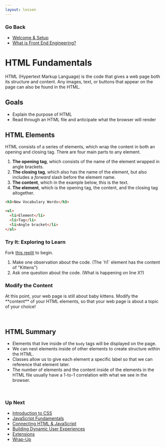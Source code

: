 ```yaml
---
layout: lesson
---
```


### Go Back

- [Welcome & Setup](../)
- [What is Front End Engineering?](../what-is-fee)

# HTML Fundamentals

HTML (Hypertext Markup Language) is the code that gives a web page both its structure and content. Any images, text, or buttons that appear on the page can also be found in the HTML.

## Goals

- Explain the purpose of HTML
- Read through an HTML file and anticipate what the browser will render

## HTML Elements

HTML consists of a series of elements, which wrap the content in both an opening and closing tag. There are four main parts to any element.
1. **The opening tag**, which consists of the name of the element wrapped in angle brackets.
2. **The closing tag**, which also has the name of the element, but also includes a _forward_ slash before the element name.
3. **The content**, which in the example below, this is the text.
4. **The element**, which is the opening tag, the content, and the closing tag altogether.

```html
<h3>New Vocabulary Words</h3>

<ul>
  <li>Element</li>
  <li>Tag</li>
  <li>Angle bracket</li>
</ul>
```

<div class="try-it-new">
  <h3>Try It: Exploring to Learn</h3>
  <p>Fork <a href="https://replit.com/@turingschool/html-fundamentals#index.html" target="blank">this replit</a> to begin.</p>
  <ol>
    <li>Make one observation about the code.  (The `h1` element has the content of "Kittens")</li>
    <li>Ask one question about the code. (What is happening on line X?)</li>
  </ol>
</div>


<div class="module-card fe-project-card">
  <h3>Modify the Content</h3>
  <p>At this point, your web page is still about baby kittens. Modify the **content** of your HTML elements, so that your web page is about a topic of your choice!</p>
</div>
<br>

## HTML Summary

- Elements that live inside of the `body` tags will be displayed on the page.
- We can nest elements inside of other elements to create structure within the HTML.
- Classes allow us to give each element a specific label so that we can reference that element later.
- The number of elements and the content inside of the elements in the HTML file usually have a 1-to-1 correlation with what we see in the browser.


<br>

### Up Next

- [Introduction to CSS](../intro-to-css)
- [JavaScript Fundamentals](../js-1)
- [Connecting HTML & JavaScript](../js-2)
- [Building Dynamic User Experiences](../js-3)
- [Extensions](../extensions)
- [Wrap-Up](../wrap-up)
